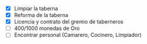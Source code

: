 - [x] Limpiar la taberna
- [x] Reforma de la taberna
- [x] Licencia y contrato del gremio de taberneros
- [ ] 400/1000 monedas de Oro
- [ ] Encontrar personal (Camarero, Cocinero, Limpiador)